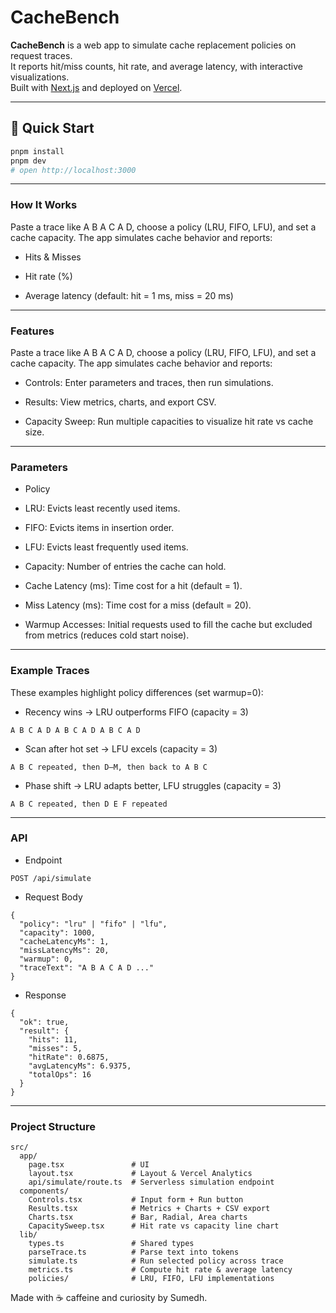 # CacheBench

**CacheBench** is a web app to simulate cache replacement policies on request traces.  
It reports hit/miss counts, hit rate, and average latency, with interactive visualizations.  
Built with [Next.js](https://nextjs.org/) and deployed on [Vercel](https://vercel.com/).

---

## 🚀 Quick Start

```bash
pnpm install
pnpm dev
# open http://localhost:3000
```

---

### How It Works

Paste a trace like A B A C A D, choose a policy (LRU, FIFO, LFU), and set a cache capacity.
The app simulates cache behavior and reports:

- Hits & Misses

- Hit rate (%)

- Average latency (default: hit = 1 ms, miss = 20 ms)

---

### Features

Paste a trace like A B A C A D, choose a policy (LRU, FIFO, LFU), and set a cache capacity.
The app simulates cache behavior and reports:

- Controls: Enter parameters and traces, then run simulations.

- Results: View metrics, charts, and export CSV.

- Capacity Sweep: Run multiple capacities to visualize hit rate vs cache size.

---

### Parameters

- Policy

- LRU: Evicts least recently used items.

- FIFO: Evicts items in insertion order.

- LFU: Evicts least frequently used items.

- Capacity: Number of entries the cache can hold.

- Cache Latency (ms): Time cost for a hit (default = 1).

- Miss Latency (ms): Time cost for a miss (default = 20).

- Warmup Accesses: Initial requests used to fill the cache but excluded from metrics (reduces cold start noise).

---

### Example Traces

These examples highlight policy differences (set warmup=0):

- Recency wins → LRU outperforms FIFO (capacity = 3)

```
A B C A D A B C A D A B C A D
```

- Scan after hot set → LFU excels (capacity = 3)

```
A B C repeated, then D–M, then back to A B C
```

- Phase shift → LRU adapts better, LFU struggles (capacity = 3)

```
A B C repeated, then D E F repeated
```

---

### API

- Endpoint

```
POST /api/simulate
```

- Request Body

```
{
  "policy": "lru" | "fifo" | "lfu",
  "capacity": 1000,
  "cacheLatencyMs": 1,
  "missLatencyMs": 20,
  "warmup": 0,
  "traceText": "A B A C A D ..."
}
```

- Response

```
{
  "ok": true,
  "result": {
    "hits": 11,
    "misses": 5,
    "hitRate": 0.6875,
    "avgLatencyMs": 6.9375,
    "totalOps": 16
  }
}
```

---

### Project Structure

```
src/
  app/
    page.tsx               # UI
    layout.tsx             # Layout & Vercel Analytics
    api/simulate/route.ts  # Serverless simulation endpoint
  components/
    Controls.tsx           # Input form + Run button
    Results.tsx            # Metrics + Charts + CSV export
    Charts.tsx             # Bar, Radial, Area charts
    CapacitySweep.tsx      # Hit rate vs capacity line chart
  lib/
    types.ts               # Shared types
    parseTrace.ts          # Parse text into tokens
    simulate.ts            # Run selected policy across trace
    metrics.ts             # Compute hit rate & average latency
    policies/              # LRU, FIFO, LFU implementations

```

Made with ☕ caffeine and curiosity by Sumedh.
